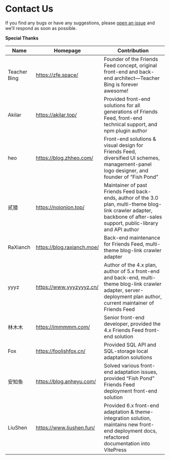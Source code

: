 # Contact Us

If you find any bugs or have any suggestions, please [open an issue](https://github.com/Rock-Candy-Tea/hexo-circle-of-friends/issues) and we’ll respond as soon as possible.

**Special Thanks**

| Name     | Homepage                    | Contribution |
| -------- | --------------------------- | ------------ |
| Teacher Bing | https://zfe.space/         | Founder of the Friends Feed concept, original front-end and back-end architect—Teacher Bing is forever awesome! |
| Akilar   | https://akilar.top/         | Provided front-end solutions for all generations of Friends Feed, front-end technical support, and npm plugin author |
| heo      | https://blog.zhheo.com/     | Front-end solutions & visual design for Friends Feed, diversified UI schemes, management-panel logo designer, and founder of “Fish Pond” |
| 贰猹     | https://noionion.top/       | Maintainer of past Friends Feed back-ends, author of the 3.0 plan, multi-theme blog-link crawler adapter, backbone of after-sales support, public-library and API author |
| RaXianch | https://blog.raxianch.moe/  | Back-end maintenance for Friends Feed, multi-theme blog-link crawler adapter |
| yyyz     | https://www.yyyzyyyz.cn/    | Author of the 4.x plan, author of 5.x front-end and back-end, multi-theme blog-link crawler adapter, server-deployment plan author, current maintainer of Friends Feed |
| 林木木   | https://immmmm.com/         | Senior front-end developer, provided the 4.x Friends Feed front-end solution |
| Fox      | https://foolishfox.cn/      | Provided SQL API and SQL-storage local adaptation solutions |
| 安知鱼   | https://blog.anheyu.com/    | Solved various front-end adaptation issues, provided “Fish Pond” Friends Feed deployment front-end solution |
| LiuShen  | https://www.liushen.fun/    | Provided 6.x front-end adaptation & theme-integration solution, maintains new front-end deployment docs, refactored documentation into VitePress |